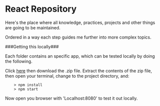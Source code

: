 
# React Repository

Here's the place where all knowledge, practices, projects and other things are going to be maintained.

Ordered in a way each step guides me further into more complex topics.

###Getting this locally###

Each folder contains an specific app, which can be tested locally by doing the following.

Click [here](https://github.com/Tora1024/React-Learning-Process/archive/master.zip) then download the .zip file.  Extract the contents of the zip file, then open your terminal, change to the project directory, and:

```
	> npm install
	> npm start
```

Now open you browser with 'Localhost:8080' to test it out locally.
